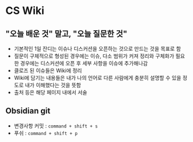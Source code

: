 # CS Wiki

## "오늘 배운 것" 말고, "오늘 질문한 것"
- 기본적인 1일 잔디는 이슈나 디스커션을 오픈하는 것으로 만드는 것을 목표로 함
- 질문이 구체적으로 형성된 경우에는 이슈, 다소 범위가 커져 정리와 구체화가 필요한 경우에는 디스커션에 오픈 후 세부 사항을 이슈에 추가해나감
- 클로즈 된 이슈들은 Wiki에 정리
- Wiki에 담기는 내용들은 내가 나의 언어로 다른 사람에게 충분히 설명할 수 있을 정도로 내가 이해했다는 것을 뜻함
- 출처 등은 해당 페이지 내에서 서술



## Obsidian git
- 변경사항 커밋 : `command + shift + s`
- 푸쉬 : `command + shift + p`
